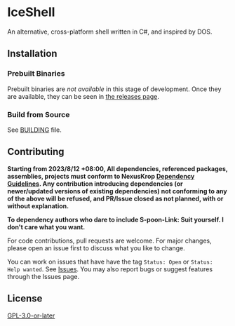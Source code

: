 # IceShell

An alternative, cross-platform shell written in C#, and inspired by DOS.

## Installation

### Prebuilt Binaries

Prebuilt binaries are _not available_ in this stage of development. Once they are available, they
can be seen in [the releases page](https://github.com/NexusKrop/IceShell/releases).

### Build from Source

See [BUILDING](BUILDING.md) file.

## Contributing

**Starting from 2023/8/12 +08:00, All dependencies, referenced packages, assemblies, projects must conform to NexusKrop [Dependency Guidelines](https://github.com/NexusKrop/.github/blob/main/docs/dependencies.md). Any contribution introducing dependencies (or newer/updated versions of existing dependencies) not conforming to any of the above will be refused, and PR/Issue closed as not planned, with or without explanation.**

**To dependency authors who dare to include S-poon-Link: Suit yourself. I don't care what you want.**

For code contributions, pull requests are welcome. For major changes, please open an issue first to discuss what
you like to change.

You can work on issues that have have the tag `Status: Open` or `Status: Help wanted`. See [Issues](https://github.com/NexusKrop/IceShell/issues).
You may also report bugs or suggest features through the Issues page.

## License

[GPL-3.0-or-later](COPYING.txt)
